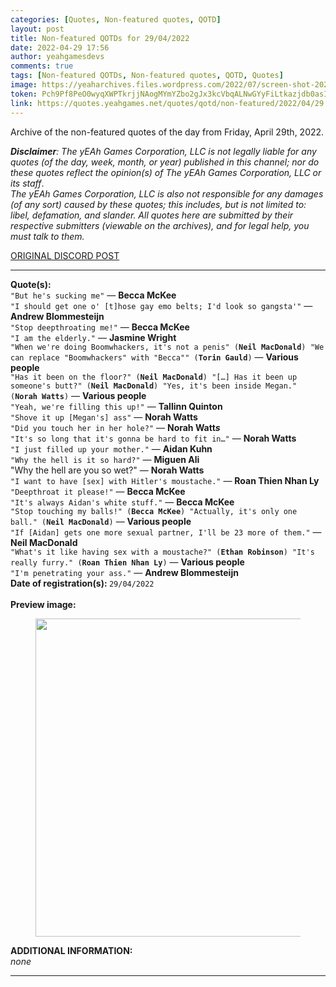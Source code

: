 ```yaml
---
categories: [Quotes, Non-featured quotes, QOTD]
layout: post
title: Non-featured QOTDs for 29/04/2022
date: 2022-04-29 17:56
author: yeahgamesdevs
comments: true
tags: [Non-featured QOTDs, Non-featured quotes, QOTD, Quotes]
image: https://yeaharchives.files.wordpress.com/2022/07/screen-shot-2022-07-12-at-5.44.21-pm.png?w=894
token: Pch9Pf8PeO0wyqXWPTkrjjNAogMYmYZbo2gJx3kcVbqALNwGYyFiLtkazjdb0asIys3u4xrmau9NootZxxYjvbt37Hmtpl9lYdH68u3NfAmkK8Ll8OymjCQFVl2Arlp6q20kLFcDmXC2
link: https://quotes.yeahgames.net/quotes/qotd/non-featured/2022/04/29
---
```

<!-- wp:paragraph -->
<p>Archive of the non-featured quotes of the day from Friday, April 29th, 2022. </p>
<!-- /wp:paragraph -->

<!-- wp:paragraph -->
<p><em><strong>Disclaimer</strong>: The yEAh Games Corporation, LLC is not legally liable for any quotes (of the day, week, month, or year) published in this channel; nor do these quotes reflect the opinion(s) of The yEAh Games Corporation, LLC or its staff</em>.<br><em>The yEAh Games Corporation, LLC is also not responsible for any damages (of any sort) caused by these quotes; this includes, but is not limited to: libel, defamation, and slander. All quotes here are submitted by their respective submitters (viewable on the archives), and for legal help, you must talk to them.</em><br><a href="https://cdn.discordapp.com/attachments/958100064079839303/964566123628609628/unknown.png"></a></p>
<!-- /wp:paragraph -->

<!-- wp:buttons {"layout":{"type":"flex","justifyContent":"left"}} -->
<div class="wp-block-buttons"><!-- wp:button {"textColor":"vivid-cyan-blue","align":"center","style":{"border":{"radius":"18px"}},"className":"is-style-fill"} -->
<div class="wp-block-button aligncenter is-style-fill"><a class="wp-block-button__link has-vivid-cyan-blue-color has-text-color wp-element-button" href="https://discord.com/channels/887052880782176266/958100064079839303/969697717074927737" style="border-radius:18px;">ORIGINAL DISCORD POST</a></div>
<!-- /wp:button --></div>
<!-- /wp:buttons -->

<!-- wp:separator {"align":"center","className":"is-style-wide"} -->
<hr class="wp-block-separator aligncenter has-alpha-channel-opacity is-style-wide" />
<!-- /wp:separator -->

<!-- wp:paragraph -->
<p><strong>Quote(s): </strong><br><code>"But he's sucking me"</code> — <strong>Becca McKee</strong><br><code>"I should get one o' [t]hose gay emo belts; I'd look so gangsta'"</code> — <strong>Andrew Blommesteijn</strong><br><code>"Stop deepthroating me!"</code> — <strong>Becca McKee</strong><br><code>"I am the elderly."</code> — <strong>Jasmine Wright</strong><br><code>"When we're doing Boomwhackers, it's not a penis" (<strong>Neil MacDonald</strong>) "We can replace "Boomwhackers" with "Becca"" (<strong>Torin Gauld</strong>)</code> — <strong>Various people</strong><br><code>"Has it been on the floor?" (<strong>Neil MacDonald</strong>) "[…] Has it been up someone's butt?" (<strong>Neil MacDonald</strong>) "Yes, it's been inside Megan." (<strong>Norah Watts</strong>)</code> — <strong>Various people</strong><br><code>"Yeah, we're filling this up!"</code> — <strong>Tallinn Quinton</strong><br><code>"Shove it up [Megan's] ass"</code> —<em> </em><strong>Norah Watts<em> </em></strong><br><code>"Did you touch her in her hole?"</code> — <strong>Norah Watt<em>s </em></strong><br><code>"It's so long that it's gonna be hard to fit in…"</code> — <strong>Norah Watts </strong><br><code>"I just filled up your mother."</code> — <strong>Aidan Kuhn </strong><br><code>"Why the hell is it so hard?"</code> — <strong>Miguen Ali </strong><br>"Why the hell are you so wet?" — <strong>Norah Watts </strong><br><code>"I want to have [sex] with Hitler's moustache."</code> — <strong>Roan Thien Nhan Ly </strong><br><code>"Deepthroat it please!"</code> — <strong>Becca McKee </strong><br><code>"It's always Aidan's white stuff."</code> — <strong>Becca McKee </strong><br><code>"Stop touching my balls!" (<strong>Becca McKee</strong>) "Actually, it's only one ball." (<strong>Neil MacDonald</strong>)</code> — <strong>Various people</strong> <br><code>"If [Aidan] gets one more sexual partner, I'll be 23 more of them."</code> — <strong>Neil MacDonald</strong> <br><code>"What's it like having sex with a moustache?" (<strong>Ethan Robinson</strong>) "It's really furry." (<strong>Roan Thien Nhan Ly</strong>)</code> — <strong>Various people</strong> <br><code>"I'm penetrating your ass."</code> — <strong>Andrew Blommesteijn</strong><br><strong>Date of registration(s): </strong><code>29/04/2022</code> <code><br></code><br><strong>Preview image:</strong></p>
<!-- /wp:paragraph -->

<!-- wp:image {"id":798,"width":509,"height":509,"sizeSlug":"large","linkDestination":"none"} -->
<figure class="wp-block-image size-large is-resized"><img src="https://yeaharchives.files.wordpress.com/2022/07/screen-shot-2022-07-12-at-5.44.21-pm.png?w=894" alt="" class="wp-image-798" width="509" height="509" /></figure>
<!-- /wp:image -->

<!-- wp:paragraph -->
<p><strong>ADDITIONAL INFORMATION:</strong><br><em>none</em></p>
<!-- /wp:paragraph -->

<!-- wp:separator {"className":"is-style-wide"} -->
<hr class="wp-block-separator has-alpha-channel-opacity is-style-wide" />
<!-- /wp:separator -->
